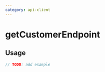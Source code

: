 ```yaml
---
category: api-client
---
```


# getCustomerEndpoint

<!-- PLACEHOLDER_DESCRIPTION -->

## Usage

```ts
// TODO: add example
```

